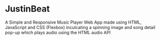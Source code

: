 # JustinBeat

A Simple and Responsive Music Player Web App made using  HTML, JavaScript and CSS (Flexbox) inculcating a spinning image and song detail pop-up which plays audio using the HTML audio API 
